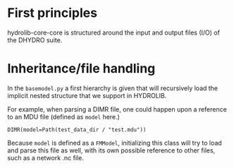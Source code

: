 # First principles
hydrolib-core-core is structured around the input and output files (I/O) of the DHYDRO suite.

# Inheritance/file handling
In the `basemodel.py` a first hierarchy is given that will recursively load the implicit nested structure that we support in HYDROLIB.

For example, when parsing a DIMR file, one could happen upon a reference to an MDU file (defined as `model` here.)

```
DIMR(model=Path(test_data_dir / "test.mdu"))
```

Because `model` is defined as a `FMModel`, initializing this class
will try to load and parse this file as well, with its own
possible reference to other files, such as a network .nc file.
